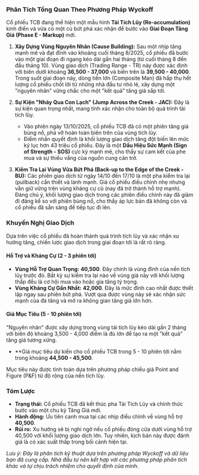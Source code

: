 ### **Phân Tích Tổng Quan Theo Phương Pháp Wyckoff**

Cổ phiếu TCB đang thể hiện một mẫu hình **Tái Tích Lũy (Re-accumulation)** kinh điển và vừa có một cú bứt phá xác nhận để bước vào **Giai Đoạn Tăng Giá (Phase E - Markup)** mới.

1.  **Xây Dựng Vùng Nguyên Nhân (Cause Building):** Sau một nhịp tăng mạnh mẽ và đạt đỉnh vào khoảng cuối tháng 8/2025, cổ phiếu đã bước vào một giai đoạn đi ngang kéo dài gần hai tháng (từ cuối tháng 8 đến đầu tháng 10). Vùng giao dịch (Trading Range - TR) này được xác định với biên dưới khoảng **36,500 - 37,000** và biên trên là **39,500 - 40,000**. Trong suốt giai đoạn này, dòng tiền lớn (Composite Man) đã hấp thụ hết lượng cổ phiếu chốt lời từ những nhà đầu tư nhỏ lẻ, xây dựng một "nguyên nhân" vững chắc cho một "kết quả" tăng giá sắp tới.

2.  **Sự Kiện "Nhảy Qua Con Lạch" (Jump Across the Creek - JAC):** Đây là sự kiện quan trọng nhất, mang tính xác nhận cho toàn bộ quá trình tái tích lũy.
    *   Vào phiên ngày 13/10/2025, cổ phiếu TCB đã có một phiên tăng giá bùng nổ, phá vỡ hoàn toàn biên trên của vùng tích lũy.
    *   Điểm nhấn quyết định là khối lượng giao dịch tăng đột biến lên mức kỷ lục hơn 43 triệu cổ phiếu. Đây là một **Dấu Hiệu Sức Mạnh (Sign of Strength - SOS)** cực kỳ mạnh mẽ, cho thấy sự cam kết của phe mua và sự thiếu vắng của nguồn cung cản trở.

3.  **Kiểm Tra Lại Vùng Vừa Bứt Phá (Back-up to the Edge of the Creek - BU):** Các phiên giao dịch từ ngày 14/10 đến 17/10 là một pha kiểm tra lại (pullback) cần thiết và lành mạnh. Giá cổ phiếu điều chỉnh nhẹ nhưng vẫn giữ vững trên vùng kháng cự cũ (nay đã trở thành hỗ trợ mạnh). Đáng chú ý, khối lượng giao dịch trong các phiên điều chỉnh này đã giảm đi đáng kể so với phiên bùng nổ, cho thấy áp lực bán đã không còn và cổ phiếu đã sẵn sàng để tiếp tục đi lên.

### **Khuyến Nghị Giao Dịch**

Dựa trên việc cổ phiếu đã hoàn thành quá trình tích lũy và xác nhận xu hướng tăng, chiến lược giao dịch trong giai đoạn tới là rất rõ ràng.

#### **Hỗ Trợ và Kháng Cự (2 - 3 phiên tới)**

*   **Vùng Hỗ Trợ Quan Trọng:** **40,500**. Đây chính là vùng đỉnh của nền tích lũy trước đó. Bất kỳ sự kiểm tra lại nào về vùng giá này với khối lượng thấp đều là cơ hội mua vào hoặc gia tăng tỷ trọng.
*   **Vùng Kháng Cự Gần Nhất:** **42,000**. Đây là mức đỉnh cao nhất được thiết lập ngay sau phiên bứt phá. Vượt qua được vùng này sẽ xác nhận sức mạnh của đà tăng và mở ra không gian tăng giá lớn hơn.

#### **Giá Mục Tiêu (5 - 10 phiên tới)**

"Nguyên nhân" được xây dựng trong vùng tái tích lũy kéo dài gần 2 tháng với biên độ khoảng 3,500 - 4,000 điểm là đủ lớn để tạo ra một "kết quả" tăng giá tương xứng.

*   **Giá mục tiêu dự kiến cho cổ phiếu TCB trong 5 - 10 phiên tới nằm trong khoảng **44,500 - 45,500**.

Mục tiêu này được tính toán dựa trên phương pháp chiếu giá Point and Figure (P&F) từ độ rộng của nền tích lũy.

### **Tóm Lược**

*   **Trạng thái:** Cổ phiếu TCB đã kết thúc pha Tái Tích Lũy và chính thức bước vào một chu kỳ Tăng Giá mới.
*   **Hành động:** Ưu tiên canh mua tại các nhịp điều chỉnh về vùng hỗ trợ **40,500**.
*   **Rủi ro:** Xu hướng sẽ bị nghi ngờ nếu cổ phiếu đóng cửa dưới vùng hỗ trợ 40,500 với khối lượng giao dịch lớn. Tuy nhiên, kịch bản này được đánh giá là có xác suất thấp trong bối cảnh hiện tại.

*Lưu ý: Đây là phân tích kỹ thuật dựa trên phương pháp Wyckoff và dữ liệu bạn đã cung cấp. Nhà đầu tư nên kết hợp với các phương pháp phân tích khác và tự chịu trách nhiệm cho quyết định của mình.*
